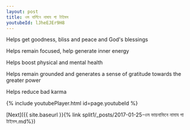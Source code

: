 ```yaml
---
layout: post
title: ওম বার্লিনে নামায গা টাইমস
youtubeId: lJheEJEr9H8
---
```

 
 
Helps get goodness, bliss and peace and God's blessings
 
Helps remain focused, help generate inner energy 
 
Helps boost physical and mental health 
 
Helps remain grounded and generates a sense of gratitude towards the greater power 
 
Helps reduce bad karma
 
 
 
 


{% include youtubePlayer.html id=page.youtubeId %}
 
[Next]({{ site.baseurl }}{% link  split1/_posts/2017-01-25-ওম ভায়নাভিনে নামায গা টাইমস.md%})
 
